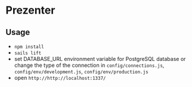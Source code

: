# Prezenter

## Usage

- `npm install`
- `sails lift`
- set DATABASE_URL environment variable for PostgreSQL database or change the type of the connection in `config/connections.js`, `config/env/development.js`, `config/env/production.js`
- open `http://http://localhost:1337/`
